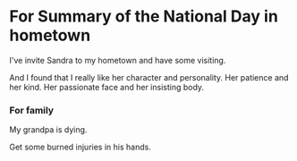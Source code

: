 # For Summary of the National Day in hometown

I've invite Sandra to my hometown and have some visiting.

And I found that I really like her character and personality. Her patience and her kind. Her passionate face and her insisting body.



### For family

My grandpa is dying.

Get some burned injuries in his hands.